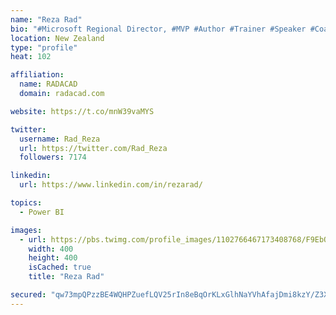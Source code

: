 ```yaml
---
name: "Reza Rad"
bio: "#Microsoft Regional Director, #MVP #Author #Trainer #Speaker #Coach #Consultant #PowerBI "
location: New Zealand
type: "profile"
heat: 102

affiliation:
  name: RADACAD
  domain: radacad.com

website: https://t.co/mnW39vaMYS

twitter:
  username: Rad_Reza
  url: https://twitter.com/Rad_Reza
  followers: 7174

linkedin:
  url: https://www.linkedin.com/in/rezarad/

topics:
  - Power BI

images:
  - url: https://pbs.twimg.com/profile_images/1102766467173408768/F9EbQENa_400x400.png
    width: 400
    height: 400
    isCached: true
    title: "Reza Rad"

secured: "qw73mpQPzzBE4WQHPZuefLQV25rIn8eBqOrKLxGlhNaYVhAfajDmi8kzY/Z3XgCPw456JYDAPdnh+Pcvfp7P9bg+rXeiCVLzcwaUMenIlMnpNwcg+eHD9Jg6ExwNWsBnWrKULKHXgZ7fOciCOizEhlNz7u52pKCgNbKliTxbFb8g+hnWXEvCZYZeuXf6qF0SrLkCUuiVM2wvsmD+4dFyErHMksouNaH3RYNc6a8ZSsu9GHxHj3onffYTOHlX7GwtuP6n8qCpIasaGD8YmslsEXz64oGOpNV4ogkGu9+qpig6QIGlSigzZ5l7qKJ+rJ4WZDc9zhmzmrAG/OiUm1YaMhgm4fGReUUkpnjrB8cc/9vbOG3pZHfGg3F9c9peotEC2PF9yO16WW3VotTwiQkiadYRW+y7THQ88GKxJfe2xCY=;5sSN+lD05RgrMu6RykSIDQ=="
---
```



